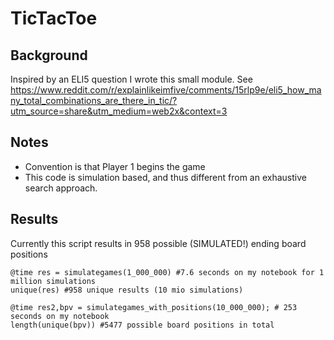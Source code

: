 # TicTacToe

## Background 
Inspired by an ELI5 question I wrote this small module. See https://www.reddit.com/r/explainlikeimfive/comments/15rlp9e/eli5_how_many_total_combinations_are_there_in_tic/?utm_source=share&utm_medium=web2x&context=3

## Notes
* Convention is that Player 1 begins the game
* This code is simulation based, and thus different from an exhaustive search approach. 

## Results
Currently this script results in 958 possible (SIMULATED!) ending board positions
```
@time res = simulategames(1_000_000) #7.6 seconds on my notebook for 1 million simulations
unique(res) #958 unique results (10 mio simulations)

@time res2,bpv = simulategames_with_positions(10_000_000); # 253 seconds on my notebook
length(unique(bpv)) #5477 possible board positions in total
```
